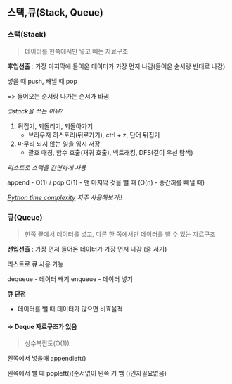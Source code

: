 ## 스택,큐(Stack, Queue)



### 스택(Stack)

> 데이터를 한쪽에서만 넣고 빼는 자료구조

**후입선출** : 가장 마지막에 들어온 데이터가 가장 먼저 나감(들어온 순서랑 반대로 나감)



넣을 때 push, 빼낼 때 pop

=> 들어오는 순서랑 나가는 순서가 바뀜



*🙄stack을 쓰는 이유?*

1. 뒤집기, 되돌리기, 되돌아가기 
   - 브라우저 히스토리(뒤로가기), ctrl + z, 단어 뒤집기
2. 마무리 되지 않는 일을 임시 저장
   - 괄호 매칭, 함수 호출(재귀 호출), 백트래킹, DFS(깊이 우선 탐색)



*리스트로 스택을 간편하게 사용*

append - O(1) / pop O(1) - 맨 마지막 것을 뺄 때 (O(n) - 중간꺼를 빼낼 때)



*[Python time complexity](https://wiki.python.org/moin/TimeComplexity) 자주 사용해보기!!*



### 큐(Queue)

> 한쪽 끝에서 데이터를 넣고, 다른 한 쪽에서만 데이터를 뺼 수 있는 자료구조

**선입선출** : 가장 먼저 들어온 데이터가 가장 먼저 나감 (줄 서기)

리스트로 큐 사용 가능



dequeue - 데이터 빼기 enqueue - 데이터 넣기



**큐 단점**

- 데이터를 뺄 때 데이터가 많으면 비효율적



#### => Deque 자료구조가 있음 

>  상수복잡도(O(1))



왼쪽에서 넣을때  appendleft() 

왼쪽에서 뺄 때 popleft()(순서없이 왼쪽 거 뺌 ()인자필요없음)